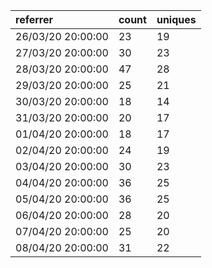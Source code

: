 | referrer          | count | uniques |
| :---------------- | :---- | :------ |
| 26/03/20 20:00:00 | 23    | 19      |
| 27/03/20 20:00:00 | 30    | 23      |
| 28/03/20 20:00:00 | 47    | 28      |
| 29/03/20 20:00:00 | 25    | 21      |
| 30/03/20 20:00:00 | 18    | 14      |
| 31/03/20 20:00:00 | 20    | 17      |
| 01/04/20 20:00:00 | 18    | 17      |
| 02/04/20 20:00:00 | 24    | 19      |
| 03/04/20 20:00:00 | 30    | 23      |
| 04/04/20 20:00:00 | 36    | 25      |
| 05/04/20 20:00:00 | 36    | 25      |
| 06/04/20 20:00:00 | 28    | 20      |
| 07/04/20 20:00:00 | 25    | 20      |
| 08/04/20 20:00:00 | 31    | 22      |